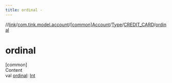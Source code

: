 ```yaml
---
title: ordinal -
---
```

//[link](../../../../index.md)/[com.tink.model.account](../../../index.md)/[[common]Account](../../index.md)/[Type](../index.md)/[CREDIT_CARD](index.md)/[ordinal](ordinal.md)



# ordinal  
[common]  
Content  
val [ordinal](ordinal.md): [Int](https://kotlinlang.org/api/latest/jvm/stdlib/kotlin/-int/index.html)  



